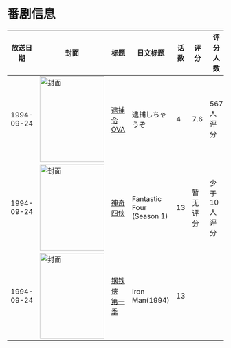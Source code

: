 # 番剧信息

|放送日期|封面|标题|日文标题|话数|评分|评分人数|
|---|---|---|---|---|---|---|
|1994-09-24|<img src="https://lain.bgm.tv/pic/cover/c/3e/3c/45904_0yk0l.jpg" alt="封面" style="width:150px;height:200px;object-fit:cover;">|[逮捕令 OVA](https://bangumi.tv/subject/45904)|逮捕しちゃうぞ|4|7.6|567人评分|
|1994-09-24|<img src="https://lain.bgm.tv/pic/cover/c/38/46/130113_vGi6A.jpg" alt="封面" style="width:150px;height:200px;object-fit:cover;">|[神奇四侠](https://bangumi.tv/subject/130113)|Fantastic Four (Season 1)|13|暂无评分|少于10人评分|
|1994-09-24|<img src="https://lain.bgm.tv/pic/cover/c/26/65/481353_pylB9.jpg" alt="封面" style="width:150px;height:200px;object-fit:cover;">|[钢铁侠 第一季](https://bangumi.tv/subject/481353)|Iron Man(1994)|13|||
